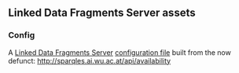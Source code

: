 ## Linked Data Fragments Server assets

### Config

A [Linked Data Fragments Server](https://github.com/LinkedDataFragments/Server.js/) [configuration file](./config.json)
built from the now defunct: http://sparqles.ai.wu.ac.at/api/availability